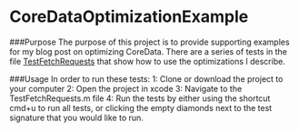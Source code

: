 CoreDataOptimizationExample
===
###Purpose 
The purpose of this project is to provide supporting examples for my blog post on optimizing CoreData. There are a series of tests in the file [TestFetchRequests](https://github.com/zackliston/CoreDataOptimizationExample/blob/master/CoreDataOptimizationExampleTests/TestFetchRequests.m) that show how to use the optimizations I describe. 

###Usage
In order to run these tests:
1: Clone or download the project to your computer
2: Open the project in xcode
3: Navigate to the TestFetchRequests.m file
4: Run the tests by either using the shortcut cmd+u to run all tests, or clicking the empty diamonds next to the test signature that you would like to run. 
